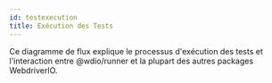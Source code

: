 ```yaml
---
id: testexecution
title: Exécution des Tests
---
```

Ce diagramme de flux explique le processus d'exécution des tests et l'interaction entre @wdio/runner et la plupart des autres packages WebdriverIO.

<CreateFlowcharts id='testexecution' />
